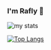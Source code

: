 ### I'm Rafly 👋

<img alt="my stats" src="https://github-readme-stats.vercel.app/api?username=cometoodev"/>

[![Top Langs](https://github-readme-stats.vercel.app/api/top-langs/?username=cometoodev&layout=compact)](https://github.com/cometoodev/github-readme-stats)
